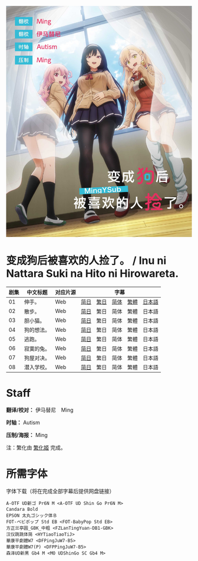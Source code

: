![海报](Poster.jpg)

# 变成狗后被喜欢的人捡了。 / Inu ni Nattara Suki na Hito ni Hirowareta.
| 剧集 | 中文标题 | 对应片源 | 字幕 |
| ---- | -------- | -------- | ---- |
| 01 | 伸手。 | Web | [简日](https://raw.githubusercontent.com/MingYSub/SubArchive/main/Archive/Inu%20ni%20Nattara%20Suki%20na%20Hito%20ni%20Hirowareta/%5BMingY%5D%20Inu%20ni%20Nattara%20Suki%20na%20Hito%20ni%20Hirowareta.%20%5B01%5D.CHS_JPN.ass)　[繁日](https://raw.githubusercontent.com/MingYSub/SubArchive/main/Archive/Inu%20ni%20Nattara%20Suki%20na%20Hito%20ni%20Hirowareta/%5BMingY%5D%20Inu%20ni%20Nattara%20Suki%20na%20Hito%20ni%20Hirowareta.%20%5B01%5D.CHT_JPN.ass)　[简体](https://raw.githubusercontent.com/MingYSub/SubArchive/main/Archive/Inu%20ni%20Nattara%20Suki%20na%20Hito%20ni%20Hirowareta/%5BMingY%5D%20Inu%20ni%20Nattara%20Suki%20na%20Hito%20ni%20Hirowareta.%20%5B01%5D.CHS.ass)　[繁體](https://raw.githubusercontent.com/MingYSub/SubArchive/main/Archive/Inu%20ni%20Nattara%20Suki%20na%20Hito%20ni%20Hirowareta/%5BMingY%5D%20Inu%20ni%20Nattara%20Suki%20na%20Hito%20ni%20Hirowareta.%20%5B01%5D.CHT.ass)　[日本語](https://raw.githubusercontent.com/MingYSub/SubArchive/main/Archive/Inu%20ni%20Nattara%20Suki%20na%20Hito%20ni%20Hirowareta/%5BMingY%5D%20Inu%20ni%20Nattara%20Suki%20na%20Hito%20ni%20Hirowareta.%20%5B01%5D.JPN.ass) |
| 02 | 散步。 | Web | [简日](https://raw.githubusercontent.com/MingYSub/SubArchive/main/Archive/Inu%20ni%20Nattara%20Suki%20na%20Hito%20ni%20Hirowareta/%5BMingY%5D%20Inu%20ni%20Nattara%20Suki%20na%20Hito%20ni%20Hirowareta.%20%5B02%5D.CHS_JPN.ass)　繁日　简体　繁體　日本語  |
| 03 | 胆小猫。 | Web | [简日](https://raw.githubusercontent.com/MingYSub/SubArchive/main/Archive/Inu%20ni%20Nattara%20Suki%20na%20Hito%20ni%20Hirowareta/%5BMingY%5D%20Inu%20ni%20Nattara%20Suki%20na%20Hito%20ni%20Hirowareta.%20%5B03%5D.CHS_JPN.ass)　繁日　简体　繁體　日本語 |
| 04 | 狗的想法。 | Web | [简日](https://raw.githubusercontent.com/MingYSub/SubArchive/main/Archive/Inu%20ni%20Nattara%20Suki%20na%20Hito%20ni%20Hirowareta/%5BMingY%5D%20Inu%20ni%20Nattara%20Suki%20na%20Hito%20ni%20Hirowareta.%20%5B04%5D.CHS_JPN.ass)　繁日　简体　繁體　日本語 |
| 05 | 逃跑。 | Web | [简日](https://raw.githubusercontent.com/MingYSub/SubArchive/main/Archive/Inu%20ni%20Nattara%20Suki%20na%20Hito%20ni%20Hirowareta/%5BMingY%5D%20Inu%20ni%20Nattara%20Suki%20na%20Hito%20ni%20Hirowareta.%20%5B05%5D.CHS_JPN.ass)　繁日　简体　繁體　日本語 |
| 06 | 寂寞的兔。 | Web | [简日](https://raw.githubusercontent.com/MingYSub/SubArchive/main/Archive/Inu%20ni%20Nattara%20Suki%20na%20Hito%20ni%20Hirowareta/%5BMingY%5D%20Inu%20ni%20Nattara%20Suki%20na%20Hito%20ni%20Hirowareta.%20%5B06%5D.CHS_JPN.ass)　繁日　简体　繁體　日本語 |
| 07 | 狗屋对决。 | Web | [简日](https://raw.githubusercontent.com/MingYSub/SubArchive/main/Archive/Inu%20ni%20Nattara%20Suki%20na%20Hito%20ni%20Hirowareta/%5BMingY%5D%20Inu%20ni%20Nattara%20Suki%20na%20Hito%20ni%20Hirowareta.%20%5B07%5D.CHS_JPN.ass)　繁日　简体　繁體　日本語 |
| 08 | 潜入学校。 | Web | [简日](https://raw.githubusercontent.com/MingYSub/SubArchive/main/Archive/Inu%20ni%20Nattara%20Suki%20na%20Hito%20ni%20Hirowareta/%5BMingY%5D%20Inu%20ni%20Nattara%20Suki%20na%20Hito%20ni%20Hirowareta.%20%5B08%5D.CHS_JPN.ass)　繁日　简体　繁體　日本語 |

# Staff
**翻译/校对：** 伊马替尼　Ming

**时轴：** Autism

**压制/海报：** Ming

注：繁化由 [繁化姬](https://zhconvert.org) 完成。

# 所需字体
字体下载（将在完成全部字幕后提供网盘链接）

```
A-OTF UD新ゴ Pr6N M <A-OTF UD Shin Go Pr6N M>
Candara Bold
EPSON 太丸ゴシック体Ｂ
FOT-ベビポップ Std EB <FOT-BabyPop Std EB>
方正兰亭圆_GBK_中粗 <FZLanTingYuan-DB1-GBK>
汉仪跳跳体简 <HYTiaoTiaoTiJ>
華康平劇體W7 <DFPingJuW7-B5>
華康平劇體W7(P) <DFPPingJuW7-B5>
森泽UD新黑 Gb4 M <MO UDShinGo SC Gb4 M>
```